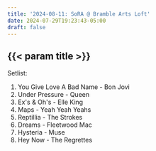 ```yaml
---
title: '2024-08-11: SoRA @ Bramble Arts Loft'
date: 2024-07-29T19:23:43-05:00
draft: false
---
```


## {{< param title >}}

Setlist:
1. You Give Love A Bad Name - Bon Jovi
2. Under Pressure - Queen
3. Ex's & Oh's - Elle King
4. Maps - Yeah Yeah Yeahs
5. Reptillia - The Strokes
6. Dreams - Fleetwood Mac
7. Hysteria - Muse
8. Hey Now - The Regrettes
